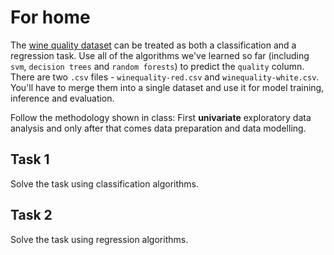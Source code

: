# For home

The [wine quality dataset](https://archive.ics.uci.edu/dataset/186/wine+quality) can be treated as both a classification and a regression task. Use all of the algorithms we've learned so far (including `svm`, `decision trees` and `random forests`) to predict the `quality` column. There are two `.csv` files - `winequality-red.csv` and `winequality-white.csv`. You'll have to merge them into a single dataset and use it for model training, inference and evaluation.

Follow the methodology shown in class: First **univariate** exploratory data analysis and only after that comes data preparation and data modelling.

## Task 1

Solve the task using classification algorithms.

## Task 2

Solve the task using regression algorithms.

